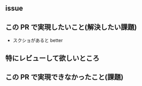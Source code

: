 ## issue

## この PR で実現したいこと(解決したい課題)

- スクショがあると better

## 特にレビューして欲しいところ

## この PR で実現できなかったこと(課題)